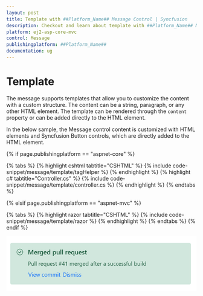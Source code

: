 ```yaml
---
layout: post
title: Template with ##Platform_Name## Message Control | Syncfusion
description: Checkout and learn about template with ##Platform_Name## Message control of Syncfusion Essential JS 2 and more details.
platform: ej2-asp-core-mvc
control: Message
publishingplatform: ##Platform_Name##
documentation: ug
---
```


# Template

The message supports templates that allow you to customize the content with a custom structure. The content can be a string, paragraph, or any other HTML element. The template can be rendered through the `content` property or can be added directly to the HTML element.

In the below sample, the Message control content is customized with HTML elements and Syncfusion Button controls, which are directly added to the HTML element.

{% if page.publishingplatform == "aspnet-core" %}

{% tabs %}
{% highlight cshtml tabtitle="CSHTML" %}
{% include code-snippet/message/template/tagHelper %}
{% endhighlight %}
{% highlight c# tabtitle="Controller.cs" %}
{% include code-snippet/message/template/controller.cs %}
{% endhighlight %}
{% endtabs %}

{% elsif page.publishingplatform == "aspnet-mvc" %}

{% tabs %}
{% highlight razor tabtitle="CSHTML" %}
{% include code-snippet/message/template/razor %}
{% endhighlight %}
{% endtabs %}
{% endif %}

![Message Control Template](images/message-template.png)